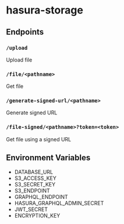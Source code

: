 # hasura-storage

## Endpoints

### `/upload`

Upload file

### `/file/<pathname>`

Get file

### `/generate-signed-url/<pathname>`

Generate signed URL

### `/file-signed/<pathname>?token=<token>`

Get file using a signed URL

## Environment Variables

- DATABASE_URL
- S3_ACCESS_KEY
- S3_SECRET_KEY
- S3_ENDPOINT
- GRAPHQL_ENDPOINT
- HASURA_GRAPHQL_ADMIN_SECRET
- JWT_SECRET
- ENCRYPTION_KEY
